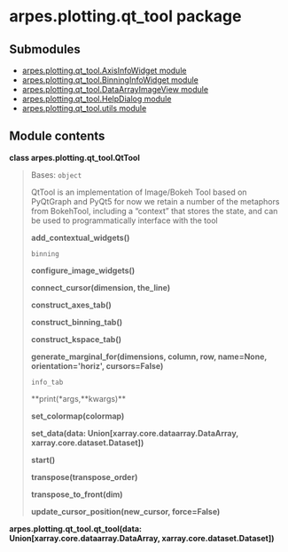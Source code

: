 # arpes.plotting.qt\_tool package

## Submodules

  - [arpes.plotting.qt\_tool.AxisInfoWidget
    module](arpes.plotting.qt_tool.AxisInfoWidget)
  - [arpes.plotting.qt\_tool.BinningInfoWidget
    module](arpes.plotting.qt_tool.BinningInfoWidget)
  - [arpes.plotting.qt\_tool.DataArrayImageView
    module](arpes.plotting.qt_tool.DataArrayImageView)
  - [arpes.plotting.qt\_tool.HelpDialog
    module](arpes.plotting.qt_tool.HelpDialog)
  - [arpes.plotting.qt\_tool.utils module](arpes.plotting.qt_tool.utils)

## Module contents

**class arpes.plotting.qt\_tool.QtTool**

> Bases: `object`
> 
> QtTool is an implementation of Image/Bokeh Tool based on PyQtGraph and
> PyQt5 for now we retain a number of the metaphors from BokehTool,
> including a “context” that stores the state, and can be used to
> programmatically interface with the tool
> 
> **add\_contextual\_widgets()**
> 
> `binning`
> 
> **configure\_image\_widgets()**
> 
> **connect\_cursor(dimension, the\_line)**
> 
> **construct\_axes\_tab()**
> 
> **construct\_binning\_tab()**
> 
> **construct\_kspace\_tab()**
> 
> **generate\_marginal\_for(dimensions, column, row, name=None,
> orientation='horiz', cursors=False)**
> 
> `info_tab`
> 
> **print(\*args,**kwargs)\*\*
> 
> **set\_colormap(colormap)**
> 
> **set\_data(data: Union\[xarray.core.dataarray.DataArray,
> xarray.core.dataset.Dataset\])**
> 
> **start()**
> 
> **transpose(transpose\_order)**
> 
> **transpose\_to\_front(dim)**
> 
> **update\_cursor\_position(new\_cursor, force=False)**

**arpes.plotting.qt\_tool.qt\_tool(data:
Union\[xarray.core.dataarray.DataArray, xarray.core.dataset.Dataset\])**
